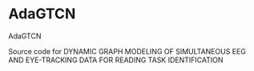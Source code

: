 # AdaGTCN
AdaGTCN

Source code for DYNAMIC GRAPH MODELING OF SIMULTANEOUS EEG AND EYE-TRACKING DATA FOR READING TASK IDENTIFICATION
